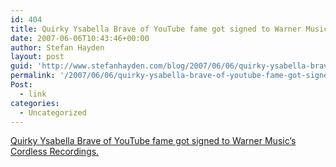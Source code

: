 ```yaml
---
id: 404
title: Quirky Ysabella Brave of YouTube fame got signed to Warner Music’s Cordless Recordings.
date: 2007-06-06T10:43:46+00:00
author: Stefan Hayden
layout: post
guid: 'http://www.stefanhayden.com/blog/2007/06/06/quirky-ysabella-brave-of-youtube-fame-got-signed-to-warner-music%e2%80%99s-cordless-recordings/'
permalink: '/2007/06/06/quirky-ysabella-brave-of-youtube-fame-got-signed-to-warner-music%e2%80%99s-cordless-recordings/'
Post:
  - link
categories:
  - Uncategorized
---
```

<p><a href="http://www.youtube.com/watch?v=tIrfSsax9n4">Quirky Ysabella Brave of YouTube fame got signed to Warner Music’s Cordless Recordings. </a>
</p>
